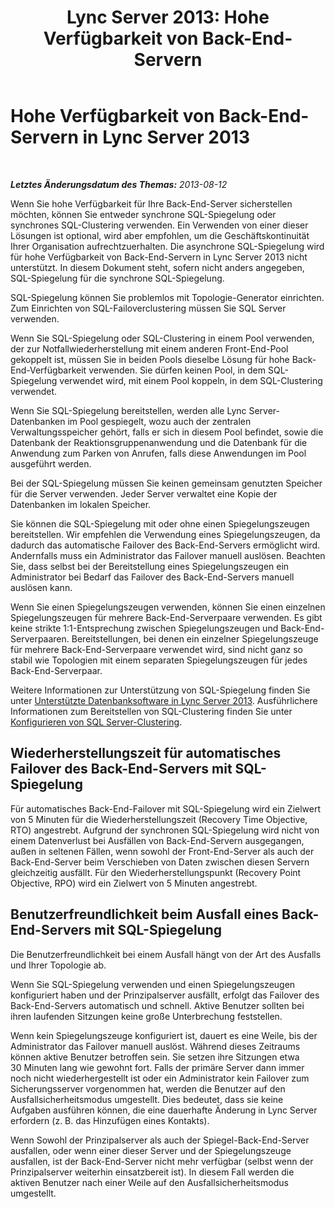﻿---
title: 'Lync Server 2013: Hohe Verfügbarkeit von Back-End-Servern'
TOCTitle: Hohe Verfügbarkeit von Back-End-Servern
ms:assetid: c559aacb-4e1d-4e78-9582-41f966ad418d
ms:mtpsurl: https://technet.microsoft.com/de-de/library/JJ205248(v=OCS.15)
ms:contentKeyID: 49295342
ms.date: 05/19/2016
mtps_version: v=OCS.15
ms.translationtype: HT
---

# Hohe Verfügbarkeit von Back-End-Servern in Lync Server 2013

 

_**Letztes Änderungsdatum des Themas:** 2013-08-12_

Wenn Sie hohe Verfügbarkeit für Ihre Back-End-Server sicherstellen möchten, können Sie entweder synchrone SQL-Spiegelung oder synchrones SQL-Clustering verwenden. Ein Verwenden von einer dieser Lösungen ist optional, wird aber empfohlen, um die Geschäftskontinuität Ihrer Organisation aufrechtzuerhalten. Die asynchrone SQL-Spiegelung wird für hohe Verfügbarkeit von Back-End-Servern in Lync Server 2013 nicht unterstützt. In diesem Dokument steht, sofern nicht anders angegeben, SQL-Spiegelung für die synchrone SQL-Spiegelung.

SQL-Spiegelung können Sie problemlos mit Topologie-Generator einrichten. Zum Einrichten von SQL-Failoverclustering müssen Sie SQL Server verwenden.

Wenn Sie SQL-Spiegelung oder SQL-Clustering in einem Pool verwenden, der zur Notfallwiederherstellung mit einem anderen Front-End-Pool gekoppelt ist, müssen Sie in beiden Pools dieselbe Lösung für hohe Back-End-Verfügbarkeit verwenden. Sie dürfen keinen Pool, in dem SQL-Spiegelung verwendet wird, mit einem Pool koppeln, in dem SQL-Clustering verwendet.

Wenn Sie SQL-Spiegelung bereitstellen, werden alle Lync Server-Datenbanken im Pool gespiegelt, wozu auch der zentralen Verwaltungsspeicher gehört, falls er sich in diesem Pool befindet, sowie die Datenbank der Reaktionsgruppenanwendung und die Datenbank für die Anwendung zum Parken von Anrufen, falls diese Anwendungen im Pool ausgeführt werden.

Bei der SQL-Spiegelung müssen Sie keinen gemeinsam genutzten Speicher für die Server verwenden. Jeder Server verwaltet eine Kopie der Datenbanken im lokalen Speicher.

Sie können die SQL-Spiegelung mit oder ohne einen Spiegelungszeugen bereitstellen. Wir empfehlen die Verwendung eines Spiegelungszeugen, da dadurch das automatische Failover des Back-End-Servers ermöglicht wird. Andernfalls muss ein Administrator das Failover manuell auslösen. Beachten Sie, dass selbst bei der Bereitstellung eines Spiegelungszeugen ein Administrator bei Bedarf das Failover des Back-End-Servers manuell auslösen kann.

Wenn Sie einen Spiegelungszeugen verwenden, können Sie einen einzelnen Spiegelungszeugen für mehrere Back-End-Serverpaare verwenden. Es gibt keine strikte 1:1-Entsprechung zwischen Spiegelungszeugen und Back-End-Serverpaaren. Bereitstellungen, bei denen ein einzelner Spiegelungszeuge für mehrere Back-End-Serverpaare verwendet wird, sind nicht ganz so stabil wie Topologien mit einem separaten Spiegelungszeugen für jedes Back-End-Serverpaar.

Weitere Informationen zur Unterstützung von SQL-Spiegelung finden Sie unter [Unterstützte Datenbanksoftware in Lync Server 2013](lync-server-2013-database-software-support.md). Ausführlichere Informationen zum Bereitstellen von SQL-Clustering finden Sie unter [Konfigurieren von SQL Server-Clustering](lync-server-2013-configure-sql-server-clustering.md).

## Wiederherstellungszeit für automatisches Failover des Back-End-Servers mit SQL-Spiegelung

Für automatisches Back-End-Failover mit SQL-Spiegelung wird ein Zielwert von 5 Minuten für die Wiederherstellungszeit (Recovery Time Objective, RTO) angestrebt. Aufgrund der synchronen SQL-Spiegelung wird nicht von einem Datenverlust bei Ausfällen von Back-End-Servern ausgegangen, außen in seltenen Fällen, wenn sowohl der Front-End-Server als auch der Back-End-Server beim Verschieben von Daten zwischen diesen Servern gleichzeitig ausfällt. Für den Wiederherstellungspunkt (Recovery Point Objective, RPO) wird ein Zielwert von 5 Minuten angestrebt.

## Benutzerfreundlichkeit beim Ausfall eines Back-End-Servers mit SQL-Spiegelung

Die Benutzerfreundlichkeit bei einem Ausfall hängt von der Art des Ausfalls und Ihrer Topologie ab.

Wenn Sie SQL-Spiegelung verwenden und einen Spiegelungszeugen konfiguriert haben und der Prinzipalserver ausfällt, erfolgt das Failover des Back-End-Servers automatisch und schnell. Aktive Benutzer sollten bei ihren laufenden Sitzungen keine große Unterbrechung feststellen.

Wenn kein Spiegelungszeuge konfiguriert ist, dauert es eine Weile, bis der Administrator das Failover manuell auslöst. Während dieses Zeitraums können aktive Benutzer betroffen sein. Sie setzen ihre Sitzungen etwa 30 Minuten lang wie gewohnt fort. Falls der primäre Server dann immer noch nicht wiederhergestellt ist oder ein Administrator kein Failover zum Sicherungsserver vorgenommen hat, werden die Benutzer auf den Ausfallsicherheitsmodus umgestellt. Dies bedeutet, dass sie keine Aufgaben ausführen können, die eine dauerhafte Änderung in Lync Server erfordern (z. B. das Hinzufügen eines Kontakts).

Wenn Sowohl der Prinzipalserver als auch der Spiegel-Back-End-Server ausfallen, oder wenn einer dieser Server und der Spiegelungszeuge ausfallen, ist der Back-End-Server nicht mehr verfügbar (selbst wenn der Prinzipalserver weiterhin einsatzbereit ist). In diesem Fall werden die aktiven Benutzer nach einer Weile auf den Ausfallsicherheitsmodus umgestellt.

